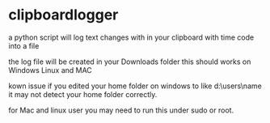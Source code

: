# clipboardlogger
a python script will log text changes with in your clipboard with time code into a file

the log file will be created in your Downloads folder
this should works on Windows Linux and MAC

kown issue
if you edited your home folder on windows to like d:\users\name it may not detect your home folder correctly.

for Mac and linux user you may need to run this under sudo or root.

